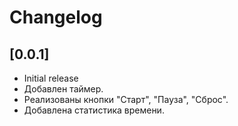 # Changelog

## [0.0.1]
- Initial release
- Добавлен таймер.
- Реализованы кнопки "Старт", "Пауза", "Сброс".
- Добавлена статистика времени.
